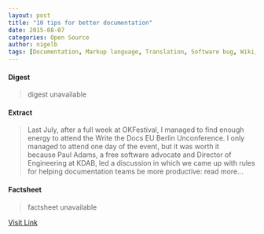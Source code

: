 ```yaml
---
layout: post
title: "10 tips for better documentation"
date: 2015-08-07
categories: Open Source
author: nigelb
tags: [Documentation, Markup language, Translation, Software bug, Wiki, Intellectual works, Digital media, Computing, Technology, Communication, Software, Written communication, Human communication]
---
```



#### Digest
>digest unavailable

#### Extract
>Last July, after a full week at OKFestival, I managed to find enough energy to attend the Write the Docs EU Berlin Unconference. I only managed to attend one day of the event, but it was worth it because Paul Adams, a free software advocate and Director of Engineering at KDAB, led a discussion in which we came up with rules for helping documentation teams be more productive: read more...

#### Factsheet
>factsheet unavailable

[Visit Link](http://opensource.com/business/15/7/10-tips-better-documentation)


